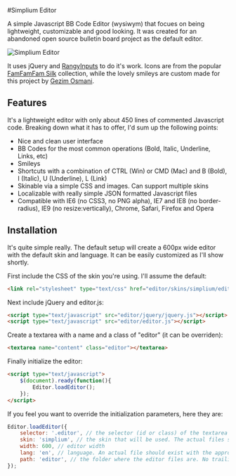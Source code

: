 #Simplium Editor

A simple Javascript BB Code Editor (wysiwym) that focues on being lightweight, customizable and good looking. It was created for an abandoned open source bulletin board project as the default editor.

![Simplium Editor](https://dl.dropboxusercontent.com/u/7701656/streha-bc.png)

It uses jQuery and [RangyInputs](http://code.google.com/p/rangyinputs/wiki/Documentation "Rangy Inputs jQuery Plugin") to do it's work. Icons are from the popular [FamFamFam Silk](http://www.famfamfam.com/lab/icons/silk/ "FamFamFam Silk Icons") collection, while the lovely smileys are custom made for this project by [Gezim Osmani](http://artisticca.com/ "Artisticca Creative Agency").

Features
--------

It's a lightweight editor with only about 450 lines of commented Javascript code. Breaking down what it has to offer, I'd sum up the following points:

+ Nice and clean user interface
+ BB Codes for the most common operations (Bold, Italic, Underline, Links, etc)
+ Smileys
+ Shortcuts with a combination of CTRL (Win) or CMD (Mac) and B (Bold), I (Italic), U (Underline), L (Link)
+ Skinable via a simple CSS and images. Can support multiple skins
+ Localizable with really simple JSON formatted Javascript files
+ Compatible with IE6 (no CSS3, no PNG alpha), IE7 and IE8 (no border-radius), IE9 (no resize:vertically), Chrome, Safari, Firefox and Opera

Installation
-----------

It's quite simple really. The default setup will create a 600px wide editor with the default skin and language. It can be easily customized as I'll show shortly.

First include the CSS of the skin you're using. I'll assume the default:

```html
<link rel="stylesheet" type="text/css" href="editor/skins/simplium/editor.css" />
```
	
Next include jQuery and editor.js:

```html
<script type="text/javascript" src="editor/jquery/jquery.js"></script>
<script type="text/javascript" src="editor/editor.js"></script>
```
	
Create a textarea with a name and a class of "editor" (it can be overriden):

```html
<textarea name="content" class="editor"></textarea>
```
	
Finally initialize the editor:

```html
<script type="text/javascript">	
	$(document).ready(function(){
		Editor.loadEditor();
	});
</script>
```

If you feel you want to override the initialization parameters, here they are:

```js
Editor.loadEditor({
	selector: '.editor', // the selector (id or class) of the textarea that will be converted
	skin: 'simplium', // the skin that will be used. The actual files should exist under the "skins" folder
	width: 600, // editor width
	lang: 'en', // language. An actual file should exist with the appropriate name (en => en.js, de => de.js)
	path: 'editor', // the folder where the editor files are. No trailing slashes.
});
```